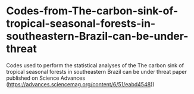 # Codes-from-The-carbon-sink-of-tropical-seasonal-forests-in-southeastern-Brazil-can-be-under-threat
Codes used to perform the statistical analyses of the The carbon sink of tropical seasonal forests in southeastern Brazil can be under threat paper published on Science Advances (https://advances.sciencemag.org/content/6/51/eabd4548))
